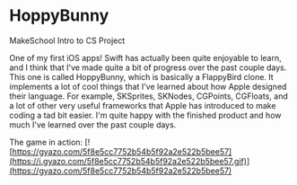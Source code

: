# HoppyBunny
MakeSchool Intro to CS Project

One of my first iOS apps! Swift has actually been quite enjoyable to learn, and I think that I've made quite a bit of progress over the past couple days. This one is called HoppyBunny, which is basically a FlappyBird clone. It implements a lot of cool things that I've learned about how Apple designed their language. For example, SKSprites, SKNodes, CGPoints, CGFloats, and a lot of other very useful frameworks that Apple has introduced to make coding a tad bit easier. I'm quite happy with the finished product and how much I've learned over the past couple days.

The game in action:
[![https://gyazo.com/5f8e5cc7752b54b5f92a2e522b5bee57](https://i.gyazo.com/5f8e5cc7752b54b5f92a2e522b5bee57.gif)](https://gyazo.com/5f8e5cc7752b54b5f92a2e522b5bee57)

